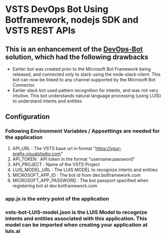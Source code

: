 # VSTS DevOps Bot Using Botframework, nodejs SDK and VSTS REST APIs

## This is an enhancement of the [DevOps-Bot](https://github.com/manisbindra/devopsbot) solution, which had the following drawbacks
* Earlier bot was created prior to the Microsoft Bot Framework being released, and connected only to slack using the node-slack-client. This bot can now be linked to any channel supported by the Microsoft Bot Connector.
* Earlier slack bot used pattern recognition for intents, and was not very intutive. This bot understands natural language processing (using LUIS) to understand intents and entities 

## Configuration
### Following Environment Variables / Appsettings are needed for the application
1. API_URL : The VSTS base url in format "https://your-prefix.visualstudio.com"
2. API_TOKEN : API token in the format "username:password"
3. API_PROJECT : Name of the VSTS Project  
4. LUIS_MODEL_URL : The LUIS MODEL to recognize intents and entities 
5. MICROSOFT_APP_ID : The bot id from dev.botframework.com
6. MICROSOFT_APP_PASSWORD : The bot passport specified when registering bot at dev.botframework.com

### app.js is the entry point of the application
### vsts-bot-LUIS-model.json is the LUIS Model to recognize intents and entities associated with this application. This model can be imported when creating your application at luis.ai
